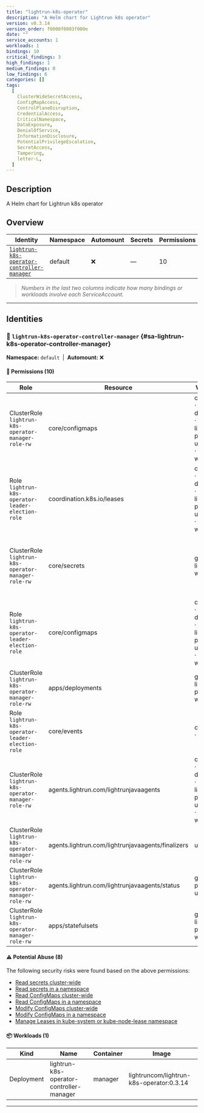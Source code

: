 ```yaml
---
title: "lightrun-k8s-operator"
description: "A Helm chart for Lightrun k8s operator"
version: v0.3.14
version_order: f0000f0003f000e
date: ""
service_accounts: 1
workloads: 1
bindings: 10
critical_findings: 3
high_findings: 1
medium_findings: 0
low_findings: 6
categories: []
tags:
  [
    ClusterWideSecretAccess,
    ConfigMapAccess,
    ControlPlaneDisruption,
    CredentialAccess,
    CriticalNamespace,
    DataExposure,
    DenialOfService,
    InformationDisclosure,
    PotentialPrivilegeEscalation,
    SecretAccess,
    Tampering,
    letter-L,
  ]
---
```


## Description

A Helm chart for Lightrun k8s operator

## Overview

| Identity                                                                                   | Namespace | Automount | Secrets | Permissions | Workloads | Risk                    |
| ------------------------------------------------------------------------------------------ | --------- | --------- | ------- | ----------- | --------- | ----------------------- |
| [`lightrun-k8s-operator-controller-manager`](#sa-lightrun-k8s-operator-controller-manager) | default   | ❌        | —       | 10          | 1         | {{< risk "Critical" >}} |

> _Numbers in the last two columns indicate how many bindings or workloads involve each ServiceAccount._

---

## Identities

### 🤖 `lightrun-k8s-operator-controller-manager` {#sa-lightrun-k8s-operator-controller-manager}

**Namespace:** `default`  |  **Automount:** ❌

#### 🔑 Permissions (10)

| Role                                                | Resource                                          | Verbs                                                 | Risk                  | Tags                                                                                                                                                            |
| --------------------------------------------------- | ------------------------------------------------- | ----------------------------------------------------- | --------------------- | --------------------------------------------------------------------------------------------------------------------------------------------------------------- |
| ClusterRole `lightrun-k8s-operator-manager-role-rw` | core/configmaps                                   | create · delete · get · list · patch · update · watch | {{< risk Critical >}} | {{< tag "ConfigMapAccess" >}} {{< tag "DataExposure" >}} {{< tag "InformationDisclosure" >}} {{< tag "PotentialPrivilegeEscalation" >}} {{< tag "Tampering" >}} |
| Role `lightrun-k8s-operator-leader-election-role`   | coordination.k8s.io/leases                        | create · delete · get · list · patch · update · watch | {{< risk Critical >}} | {{< tag "ControlPlaneDisruption" >}} {{< tag "CriticalNamespace" >}} {{< tag "DenialOfService" >}} {{< tag "Tampering" >}}                                      |
| ClusterRole `lightrun-k8s-operator-manager-role-rw` | core/secrets                                      | get · list · watch                                    | {{< risk Critical >}} | {{< tag "ClusterWideSecretAccess" >}} {{< tag "CredentialAccess" >}} {{< tag "DataExposure" >}} {{< tag "InformationDisclosure" >}} {{< tag "SecretAccess" >}}  |
| Role `lightrun-k8s-operator-leader-election-role`   | core/configmaps                                   | create · delete · get · list · patch · update · watch | {{< risk High >}}     | {{< tag "ConfigMapAccess" >}} {{< tag "DataExposure" >}} {{< tag "InformationDisclosure" >}} {{< tag "PotentialPrivilegeEscalation" >}} {{< tag "Tampering" >}} |
| ClusterRole `lightrun-k8s-operator-manager-role-rw` | apps/deployments                                  | get · list · patch · watch                            | {{< risk Low >}}      |                                                                                                                                                                 |
| Role `lightrun-k8s-operator-leader-election-role`   | core/events                                       | create · patch                                        | {{< risk Low >}}      |                                                                                                                                                                 |
| ClusterRole `lightrun-k8s-operator-manager-role-rw` | agents.lightrun.com/lightrunjavaagents            | create · delete · get · list · patch · update · watch | {{< risk Low >}}      |                                                                                                                                                                 |
| ClusterRole `lightrun-k8s-operator-manager-role-rw` | agents.lightrun.com/lightrunjavaagents/finalizers | update                                                | {{< risk Low >}}      |                                                                                                                                                                 |
| ClusterRole `lightrun-k8s-operator-manager-role-rw` | agents.lightrun.com/lightrunjavaagents/status     | get · patch · update                                  | {{< risk Low >}}      |                                                                                                                                                                 |
| ClusterRole `lightrun-k8s-operator-manager-role-rw` | apps/statefulsets                                 | get · list · patch · watch                            | {{< risk Low >}}      |                                                                                                                                                                 |

#### ⚠️ Potential Abuse (8)

The following security risks were found based on the above permissions:

- [Read secrets cluster-wide](/rules/1010)
- [Read secrets in a namespace](/rules/1011)
- [Read ConfigMaps cluster-wide](/rules/1022)
- [Read ConfigMaps in a namespace](/rules/1023)
- [Modify ConfigMaps cluster-wide](/rules/1024)
- [Modify ConfigMaps in a namespace](/rules/1025)
- [Manage Leases in kube-system or kube-node-lease namespace](/rules/1081)

#### 📦 Workloads (1)

| Kind       | Name                                     | Container | Image                                    |
| ---------- | ---------------------------------------- | --------- | ---------------------------------------- |
| Deployment | lightrun-k8s-operator-controller-manager | manager   | lightruncom/lightrun-k8s-operator:0.3.14 |

---
